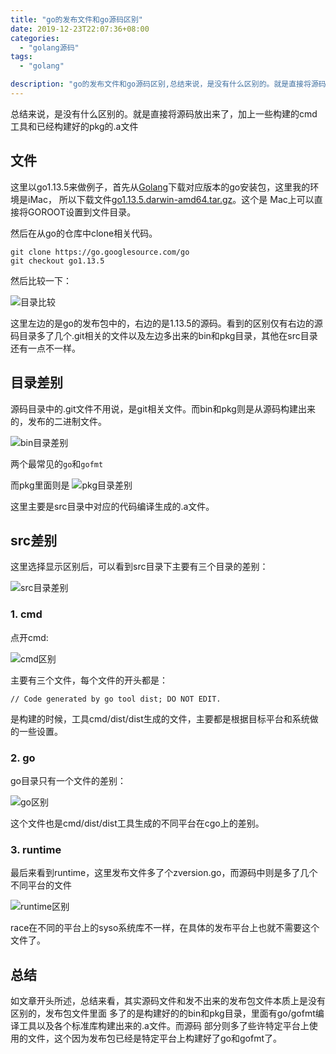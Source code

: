 ```yaml
---
title: "go的发布文件和go源码区别"
date: 2019-12-23T22:07:36+08:00
categories:
  - "golang源码"
tags:
  - "golang"

description: "go的发布文件和go源码区别,总结来说，是没有什么区别的。就是直接将源码放出来了，加上一些构建的cmd工具和已经构建好的pkg的.a文件"
---
```


总结来说，是没有什么区别的。就是直接将源码放出来了，加上一些构建的cmd工具和已经构建好的pkg的.a文件

## 文件
这里以go1.13.5来做例子，首先从[Golang](https://golang.org/dl/)下载对应版本的go安装包，这里我的环境是iMac，
所以下载文件[go1.13.5.darwin-amd64.tar.gz](https://dl.google.com/go/go1.13.5.darwin-amd64.tar.gz)。这个是
Mac上可以直接将GOROOT设置到文件目录。

然后在从go的仓库中clone相关代码。

	git clone https://go.googlesource.com/go
	git checkout go1.13.5

<!--more-->

然后比较一下：

![目录比较](../images/diff_go_dir.png)

这里左边的是go的发布包中的，右边的是1.13.5的源码。看到的区别仅有右边的源码目录多了几个.git相关的文件以及左边多出来的bin和pkg目录，其他在src目录
还有一点不一样。

## 目录差别

源码目录中的.git文件不用说，是git相关文件。而bin和pkg则是从源码构建出来的，发布的二进制文件。

![bin目录差别](../images/diff_go_bin.png)

两个最常见的`go`和`gofmt`


而pkg里面则是
![pkg目录差别](../images/diff_go_pkg.png)

这里主要是src目录中对应的代码编译生成的.a文件。

## src差别
这里选择显示区别后，可以看到src目录下主要有三个目录的差别：

![src目录差别](../images/diff_go_src.png)

### 1. cmd
点开cmd:

![cmd区别](../images/diff_go_src_cmd.png)

主要有三个文件，每个文件的开头都是：

	// Code generated by go tool dist; DO NOT EDIT.

是构建的时候，工具cmd/dist/dist生成的文件，主要都是根据目标平台和系统做的一些设置。

### 2. go
go目录只有一个文件的差别：

![go区别](../images/diff_go_src_go.png)

这个文件也是cmd/dist/dist工具生成的不同平台在cgo上的差别。


### 3. runtime
最后来看到runtime，这里发布文件多了个zversion.go，而源码中则是多了几个不同平台的文件

![runtime区别](../images/diff_go_src_runtime.png)

race在不同的平台上的syso系统库不一样，在具体的发布平台上也就不需要这个文件了。

## 总结
如文章开头所述，总结来看，其实源码文件和发不出来的发布包文件本质上是没有区别的，发布包文件里面
多了的是构建好的的bin和pkg目录，里面有go/gofmt编译工具以及各个标准库构建出来的.a文件。而源码
部分则多了些许特定平台上使用的文件，这个因为发布包已经是特定平台上构建好了go和gofmt了。
